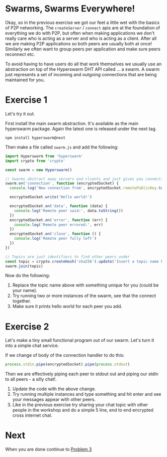 # Swarms, Swarms Everywhere!

Okay, so in the previous exercise we got our feet a little wet with the basics of P2P networking.
The `createServer` / `connect` apis are at the foundation of everything we do with P2P, but often when making applications we don't really care who is acting as a server and who is acting as a client. After all we are making P2P applications so both peers are usually both at once! Similarly we often want to group peers per application and make sure peers reconnect etc.

To avoid having to have users do all that work themselves we usually use an abstraction on top of the Hyperswarm DHT API called ... a swarm. A swarm just represents a set of incoming and outgoing connections that are being maintained for you.

# Exercise 1

Let's try it out.

First install the main swarm abstraction. It's available as the main hyperswarm package. Again the latest one is released under the next tag.

```
npm install hyperswarm@next
```

Then make a file called `swarm.js` and add the following:

```js
import Hyperswarm from 'hyperswarm'
import crypto from 'crypto'

const swarm = new Hyperswarm()

// Swarms abstract away servers and clients and just gives you connections
swarm.on('connection', function (encryptedSocket) {
  console.log('New connection from', encryptedSocket.remotePublicKey.toString('hex'))

  encryptedSocket.write('Hello world!')

  encryptedSocket.on('data', function (data) {
    console.log('Remote peer said:', data.toString())
  })
  encryptedSocket.on('error', function (err) {
    console.log('Remote peer errored:', err)
  })
  encryptedSocket.on('close', function () {
    console.log('Remote peer fully left')
  })
})

// Topics are just identifiers to find other peers under
const topic = crypto.createHash('sha256').update('Insert a topic name here').digest()
swarm.join(topic)
```

Now do the following:

1. Replace the topic name above with something unique for you (could be your name).
2. Try running two or more instances of the swarm, see that the connect together.
3. Make sure it prints hello world for each peer you add.

# Exercise 2

Let's make a tiny small functional program out of our swarm. Let's turn it into a simple chat service.

If we change of body of the connection handler to do this:

```js
process.stdin.pipe(encryptedSocket).pipe(process.stdout)
```

Then we are effectively piping each peer to stdout out and piping our stdin to all peers - a silly chat!.

1. Update the code with the above change.
2. Try running multiple instances and type something and hit enter and see your messages appear with other peers.
3. Like in the previous exercise try sharing your chat topic with other people in the workshop and do a simple 5 line, end to end encrypted cross internet chat.

# Next

When you are done continue to [Problem 3](../03)

